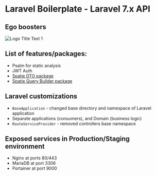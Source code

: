 # Laravel Boilerplate - Laravel 7.x API

## Ego boosters
![](https://shepherd.dev/github/miljanic/laravel-actions-boilerplate/coverage.svg "Logo Title Text 1")


## List of features/packages:
- Psalm for static analysis
- JWT Auth
- [Spatie DTO package](https://github.com/spatie/data-transfer-object)
- [Spatie Query Builder package](https://github.com/spatie/laravel-query-builder)

## Laravel customizations
- `BaseApplication` - changed base directory and namespace of Laravel application
- Separate applications (consumers), and Domain (business logic)
- `RouteServiceProvider` - removed controllers base namespace

## Exposed services in Production/Staging environment

- Nginx at ports 80/443
- MariaDB at port 3306
- Portainer at port 9000

